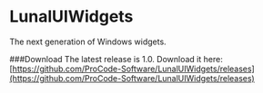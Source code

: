 # LunalUIWidgets
The next generation of Windows widgets.

###Download
The latest release is 1.0. Download it here:
[https://github.com/ProCode-Software/LunalUIWidgets/releases](https://github.com/ProCode-Software/LunalUIWidgets/releases)
